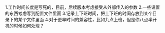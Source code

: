 1.工作时间长度是写死的，目前，后续版本考虑接受从外部传入的参数
2.一些设置的东西考虑写到配置文件里面
3.记录上下班时间，把上下班的时间存放到某个目录下的某个文件里面
4.对于更早时间的兼容性，比如九点上班，但是你八点半开机的时候如何处理？